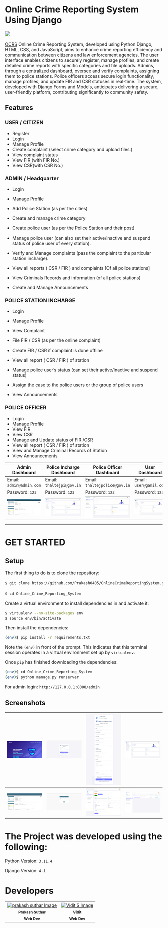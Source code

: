 
# Online Crime Reporting System Using Django
![](https://github.com/Prakash0405/Online-Crime-Reporting-System/blob/main/Screenshots/home_page.gif)

[OCRS](https://github.com/Prakash0405/Online-Crime-Reporting-System)  Online Crime Reporting System, developed using Python Django, HTML, CSS, and JavaScript, aims to enhance crime reporting efficiency and communication between citizens and law enforcement agencies. The user interface enables citizens to securely register, manage profiles, and create detailed crime reports with specific categories and file uploads. Admins, through a centralized dashboard, oversee and verify complaints, assigning them to police stations. Police officers access secure login functionality, manage profiles, and update FIR and CSR statuses in real-time. The system, developed with Django Forms and Models, anticipates delivering a secure, user-friendly platform, contributing significantly to community safety.


## Features

### USER / CITIZEN
  
- Register
- Login
- Manage Profile
- Create complaint (select crime category and upload files.)
- View complaint status
- View FIR (with FIR No.)
- View CSR(with CSR No.)
     
 
 
### ADMIN / Headquarter

- Login
- Manage Profile
- Add Police Station (as per the cities)
- Create and manage crime category
- Create police user (as per the Police Station and their post)
- Manage police user (can also set their active/inactive and suspend status of police user of every station).
- Verify and Manage complaints (pass the complaint to the particular station incharge).
- View all reports ( CSR / FIR ) and complaints [Of all police stations]
- View Criminals Records and information (of all police stations)

- Create and Manage Announcements

    

    
### POLICE STATION INCHARGE

  
- Login
- Manage Profile

- View Complaint
- File FIR / CSR (as per the online complaint)
- Create FIR / CSR if complaint is done offline
- View all report ( CSR / FIR ) of station
- Manage police user’s status (can set their active/inactive and   suspend status)
- Assign the case to the police users or the group of police users
- View Announcements

### POLICE OFFICER


- Login
- Manage Profile
- View FIR
- View CSR
- Manage and Update status of FIR /CSR
- View all report ( CSR / FIR ) of station
- View and Manage Criminal Records of Station
- View Announcements


    
| Admin Dashboard | Police Incharge Dashboard | Police Officer Dashboard | User Dashboard |
| -------| -------| -------| -------|
| Email: `admin@admin.com` | Email: `thaltejpi@gov.in` |   Email: `thaltejpolice@gov.in` |   Email: `user@gamil.com` |
| Password: `123` |  Password: `123` |  Password: `123` |  Password: `123` |
| ![](https://github.com/Prakash0405/Online-Crime-Reporting-System/blob/main/Screenshots/admin_Dashboard.png)| ![](https://github.com/Prakash0405/Online-Crime-Reporting-System/blob/main/Screenshots/pi_Dashboard.png) |    ![](https://github.com/Prakash0405/Online-Crime-Reporting-System/blob/main/Screenshots/PO_Dashboard.png)  |    ![](https://github.com/Prakash0405/Online-Crime-Reporting-System/blob/main/Screenshots/user_Dashboard.png)  |

 
  
-----------------------------------------------


# GET STARTED

## Setup

The first thing to do is to clone the repository:

```sh
$ git clone https://github.com/Prakash0405/OnlineCrimeReportingSystem.git

$ cd Online_Crime_Reporting_System
```

Create a virtual environment to install dependencies in and activate it:

```sh
$ virtualenv --no-site-packages env
$ source env/bin/activate
```

Then install the dependencies:

```sh
(env)$ pip install -r requirements.txt
```
Note the `(env)` in front of the prompt. This indicates that this terminal
session operates in a virtual environment set up by `virtualenv`.

Once `pip` has finished downloading the dependencies:
```sh
(env)$ cd Online_Crime_Reporting_System
(env)$ python manage.py runserver
```
For admin login: `http://127.0.0.1:8000/admin`

## Screenshots

|  ![](https://github.com/Prakash0405/Online-Crime-Reporting-System/blob/main/Screenshots/home_page.png)| ![](https://github.com/Prakash0405/Online-Crime-Reporting-System/blob/main/Screenshots/Log_in.png)| ![](https://github.com/Prakash0405/Online-Crime-Reporting-System/blob/main/Screenshots/register.png)| ![](https://github.com/Prakash0405/Online-Crime-Reporting-System/blob/main/Screenshots/user_Dashboard.png)|
|--------------| --------------|   --------------|  --------------|    
|  ![](https://github.com/Prakash0405/Online-Crime-Reporting-System/blob/main/Screenshots/admin_Dashboard.png)| ![](https://github.com/Prakash0405/Online-Crime-Reporting-System/blob/main/Screenshots/admin_login.png)| ![](https://github.com/Prakash0405/Online-Crime-Reporting-System/blob/main/Screenshots/manage_profile.png)| ![](https://github.com/Prakash0405/Online-Crime-Reporting-System/blob/main/Screenshots/view_status.png)|

# The Project was developed using the following:

Python Version: 	`3.11.4`

Django Version: 	`4.1`


# Developers

<table>
<td align="center">
	<a href="https://github.com/Prakash0405"><img src="https://avatars.githubusercontent.com/u/102889921?v=4" width="100px;" alt="prakash suthar Image"/><br>
	<sub><b>Prakash Suthar</b></sub></a><br/>
	<sub><b>Web Dev</b></sub><br/>
</td>
<td align="center">
	<a href="https://github.com/Vidit0310"><img src="https://avatars.githubusercontent.com/u/75829054?v=4" width="100px;" alt="Vidit S Image"/><br>
	<sub><b>Vidit</b></sub></a><br/>
	<sub><b>Web Dev</b></sub><br/>
</td>
</table>




